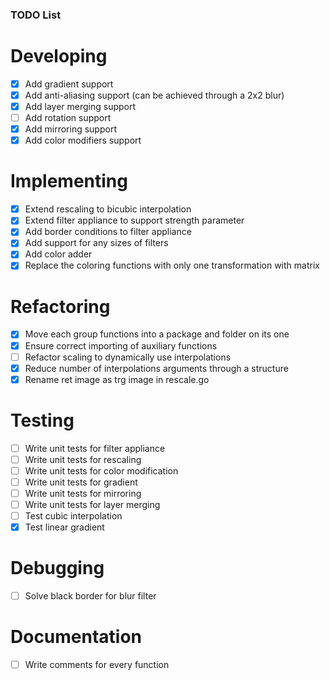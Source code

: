 ### TODO List

# Developing
- [x] Add gradient support
- [x] Add anti-aliasing support (can be achieved through a 2x2 blur)
- [x] Add layer merging support
- [ ] Add rotation support
- [x] Add mirroring support
- [x] Add color modifiers support

# Implementing
- [x] Extend rescaling to bicubic interpolation
- [x] Extend filter appliance to support strength parameter
- [x] Add border conditions to filter appliance
- [x] Add support for any sizes of filters
- [x] Add color adder
- [x] Replace the coloring functions with only one transformation with matrix

# Refactoring
- [x] Move each group functions into a package and folder on its one
- [x] Ensure correct importing of auxiliary functions
- [ ] Refactor scaling to dynamically use interpolations
- [x] Reduce number of interpolations arguments through a structure
- [x] Rename ret image as trg image in rescale.go

# Testing
- [ ] Write unit tests for filter appliance
- [ ] Write unit tests for rescaling
- [ ] Write unit tests for color modification
- [ ] Write unit tests for gradient
- [ ] Write unit tests for mirroring
- [ ] Write unit tests for layer merging
- [ ] Test cubic interpolation
- [x] Test linear gradient

# Debugging
- [ ] Solve black border for blur filter

# Documentation
- [ ] Write comments for every function
